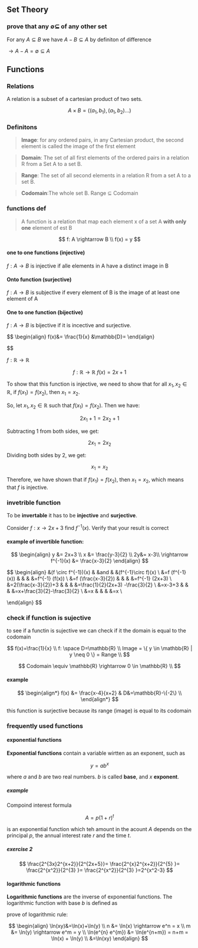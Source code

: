 ## Set Theory

### prove that any $\emptyset \subseteq$ of any other set

For any $A \subseteq B$ we have $A-B\subseteq A$ by definiton of difference 

$\rightarrow A-A=\emptyset \subseteq A$

## Functions

### Relations

A relation is a subset of a cartesian product of two sets.

$$
A\times B=((a_1, b_1), (a_1, b_2)...)
$$

### Definitons

> **Image**: for any ordered pairs, in any Cartesian product, the second element is called the image of the first element

> **Domain**: The set of all first elements of the ordered pairs in a relation R from a Set A to a set B.

> **Range**: The set of all second elements in a relation R from a set A to a set B.

> **Codomain**:The whole set B. Range $\subseteq$ Codomain

### functions def

> A function is a relation that map each element x of a set A **with only one** element of est B

$$
f: A \rightarrow B \\
f(x) = y
$$

<!-- define injective one to one functions -->

#### one to one functions (injective)
$f: A \rightarrow B$ is injective if alle elements in A have a distinct image in B

#### Onto function (surjective)

$f: A \rightarrow B$ is subjective if every element of B is the image of at least one element of A

#### One to one function (bijective)

$f: A \rightarrow B$ is bijective if it is incective and surjective.


$$
\begin{align}
    f(x)&= \frac{1}{x}  &\mathbb{D}=
\end{align}

$$

$f: \mathbb{R} \rightarrow \mathbb{R}$

$$ f: \mathbb{R} \rightarrow \mathbb{R} \ f(x) = 2x + 1 $$

To show that this function is injective, we need to show that for all $x_1, x_2 \in \mathbb{R}$, if $f(x_1) = f(x_2)$, then $x_1 = x_2$.

So, let $x_1, x_2 \in \mathbb{R}$ such that $f(x_1) = f(x_2)$. Then we have:

$$ 2x_1 + 1 = 2x_2 + 1 $$

Subtracting $1$ from both sides, we get:

$$ 2x_1 = 2x_2 $$

Dividing both sides by $2$, we get:

$$ x_1 = x_2 $$

Therefore, we have shown that if $f(x_1) = f(x_2)$, then $x_1 = x_2$, which means that $f$ is injective.

### invetrible function

To be **invertable** it has to be **injective** and **surjective**.

Consider $f:x \rightarrow 2x+3$ find $f^{-1}(x)$. Verify that your result is correct

#### example of invertible function:
$$
\begin{align}
    y &= 2x+3 \\
    x &= \frac{y-3}{2} \\
    2y&= x-3\\
    \rightarrow f^{-1}(x) &= \frac{x-3}{2}
\end{align}
$$

$$
\begin{align}
    &(f \circ f^{-1})(x)    &   &and    &   &(f^{-1}\circ f)(x) \\
    &=f (f^{-1}(x))         &   &       &   &=f^{-1} (f(x)) \\
    &=f (\frac{x-3}{2})     &   &       &   &=f^{-1} (2x+3) \\
    &=2(\frac{x-3}{2})+3    &   &       &   &=\frac{1}{2}(2x+3) -\frac{3}{2} \\
    &=x-3+3    &   &       &   &=x+\frac{3}{2}-\frac{3}{2} \\
    &=x    &   &       &   &=x \\

\end{align}
$$



### check if function is sujective

to see if a functin is sujective we can check if it the domain is equal to the codomain


$$
f(x)=\frac{1}{x} \\
f: \space D=\mathbb{R} \\
Image = \{ y \in \mathbb{R} | y \neq 0 \} = Range \\
$$

$$
Codomain \equiv \mathbb{R} \rightarrow 0 \in \mathbb{R} \\
$$

#### example

$$
\begin{align*}
    f(x) &= \frac{x-4}{x+2}     &   D&=\mathbb{R}-\{-2\} \\
\end{align*}
$$

this function is surjective because its range (image) is equal to its codomain

### frequently used functions

#### exponential functions

**Exponential functions** contain a variable wirtten as an exponent, such as

$$
y=ab^{x}
$$

where $a$ and $b$ are two real numbers. $b$ is called **base**, and $x$ **exponent**.

##### example

Compoind interest formula

$$
A = p(1+r)^{t}
$$

is an exponential function which teh amount in the acount $A$ depends on the principal $p$, the annual interest rate $r$ and the time $t$.


##### exercise 2

$$
\frac{2^{3x}2^{x+2}}{2^{2x+5}}=
\frac{2^{x}2^{x+2}}{2^{5} }=
\frac{2^{x^2}}{2^{3} }=
\frac{2^{x^2}}{2^{3} }=2^{x^2-3}
$$


#### logarithmic functions

**Logarithmic functions** are the inverse of exponential functions. The logarithmic function with base $b$ is defined as

prove of logarithmic rule:

$$
\begin{align}
\ln(xy)&=\ln(x)+\ln(y) \\
n &= \ln(x) \rightarrow e^n = x \\
m &= \ln(y) \rightarrow e^m = y \\
\ln(e^{n}  e^{m}) &= \ln(e^{n+m}) = n+m = \ln(x) + \ln(y) \\
&=\ln(xy)
\end{align}
$$